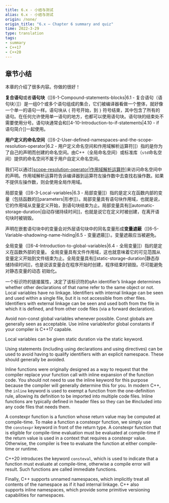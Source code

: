 ```yaml
---
title: 6.x - 小结与测试
alias: 6.x - 小结与测试
origin: /none/
origin_title: "6.x — Chapter 6 summary and quiz"
time: 2022-3-29
type: translation
tags:
- summary
- C++17
- C++20
---
```


## 章节小结

本章的介绍了很多内容。你做的很好！

**复合语句**或者**语句块**（[[6-1-Compound-statements-blocks|6.1 - 复合语句（语句块）]]）是一组0个或多个语句组成的集合，它们被编译器看做一个整体，就好像一个单一的语句一样。语句块从 `{` 符号开始，到 `}` 符号结束，其中包含了所有的语句。在任何允许使用单一语句的地方，也都可以使用语句块。语句块的结束处不需要使用分号。语句块通常会和[[4-10-Introduction-to-if-statements|4.10 - if 语句简介]]一起使用。

**用户定义的命名空间**（[[6-2-User-defined-namespaces-and-the-scope-resolution-operator|6.2 - 用户定义命名空间和作用域解析运算符]]）指的是你为了自己的声明而创建的命名空间。由C++（全局命名空间）或标准库（`std`命名空间）提供的命名空间不属于用户自定义命名空间。

我们可以通过[[scope-resolution-operator|作用域解析运算符]](`::`)来访问命名空间中的声明。作用域解析运算符告诉编译器到运算符左操作数中去查找右操作数。如果不提供左操作数，则会使用全局作用域。

局部变量（[[6-3-Local-variables|6.3 - 局部变量]]）指的是定义在函数内部的变量（包括函数的[[parameters|形参]]）。局部变量具有语句块作用域，也就是说，它的作用域从变量定义开始，到语句块结束为止。局部变量具有[[automatic-storage-duration|自动存储持续时间]]，也就是说它在定义时被创建，在离开语句块时被销毁。

声明在嵌套语句块中的变量会对外层语句块中的同名变量形成**变量遮蔽**（[[6-5-Variable-shadowing-name-hiding|6.5 - 变量遮蔽]]）。变量遮蔽应当被避免。

全局变量（[[6-4-Introduction-to-global-variables|6.4 - 全局变量]]）指的是定义在函数外部的变量。 全局变量具有文件作用域，这也就意味着它的可见范围从变量定义开始到文件结束为止。全局变量具有[[static-storage-duration|静态存储持续时间]]，也是说该变量会在程序开始时创建，程序结束时销毁。尽可能避免对静态变量的动态 初始化。

一个标识符的链接属性，决定了该标识符的qAn identifier’s linkage determines whether other declarations of that name refer to the same object or not. Local variables have no linkage. Identifiers with internal linkage can be seen and used within a single file, but it is not accessible from other files. Identifiers with external linkage can be seen and used both from the file in which it is defined, and from other code files (via a forward declaration).

Avoid non-const global variables whenever possible. Const globals are generally seen as acceptable. Use inline variablesfor global constants if your compiler is C++17 capable.

Local variables can be given static duration via the static keyword.

Using statements (including using declarations and using directives) can be used to avoid having to qualify identifiers with an explicit namespace. These should generally be avoided.

Inline functions were originally designed as a way to request that the compiler replace your function call with inline expansion of the function code. You should not need to use the inline keyword for this purpose because the compiler will generally determine this for you. In modern C++, the `inline` keyword is used to exempt a function from the one-definition rule, allowing its definition to be imported into multiple code files. Inline functions are typically defined in header files so they can be #included into any code files that needs them.

A constexpr function is a function whose return value may be computed at compile-time. To make a function a constexpr function, we simply use the `constexpr` keyword in front of the return type. A constexpr function that is eligible for compile-time evaluation must be evaluated at compile-time if the return value is used in a context that requires a constexpr value. Otherwise, the compiler is free to evaluate the function at either compile-time or runtime.

C++20 introduces the keyword `consteval`, which is used to indicate that a function must evaluate at compile-time, otherwise a compile error will result. Such functions are called immediate functions.

Finally, C++ supports unnamed namespaces, which implicitly treat all contents of the namespace as if it had internal linkage. C++ also supports inline namespaces, which provide some primitive versioning capabilities for namespaces.